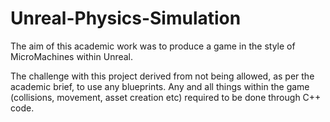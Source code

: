 # Unreal-Physics-Simulation
The aim of this academic work was to produce a game in the style of MicroMachines within Unreal.

The challenge with this project derived from not being allowed, as per the academic brief, to use any blueprints.
Any and all things within the game (collisions, movement, asset creation etc) required to be done through C++ code.
